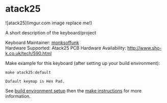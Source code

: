 # atack25

![atack25](imgur.com image replace me!)

A short description of the keyboard/project

Keyboard Maintainer: [monksoffunk](https://github.com/monksoffunk)  
Hardware Supported: Atack25 PCB 
Hardware Availability: http://www.sho-k.co.uk/tech/590.html

Make example for this keyboard (after setting up your build environment):

    make atack25:default
    
    Dafault keymap is Hex Pad.

See [build environment setup](https://docs.qmk.fm/build_environment_setup.html) then the [make instructions](https://docs.qmk.fm/make_instructions.html) for more information.